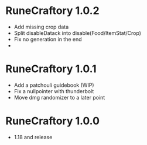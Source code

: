 RuneCraftory 1.0.2
================
- Add missing crop data
- Split disableDatack into disable(Food/ItemStat/Crop)
- Fix no generation in the end
- 
RuneCraftory 1.0.1
================
- Add a patchouli guidebook (WIP)
- Fix a nullpointer with thunderbolt
- Move dmg randomizer to a later point

RuneCraftory 1.0.0
================
- 1.18 and release